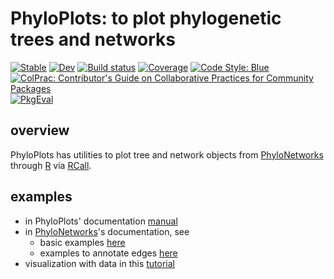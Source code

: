 # PhyloPlots: to plot phylogenetic trees and networks

[![Stable](https://img.shields.io/badge/docs-stable-blue.svg)](https://juliaphylo.github.io/PhyloPlots.jl/stable)
[![Dev](https://img.shields.io/badge/docs-dev-blue.svg)](https://juliaphylo.github.io/PhyloPlots.jl/dev)
[![Build status](https://github.com/juliaphylo/PhyloPlots.jl/workflows/CI/badge.svg?branch=master)](https://github.com/juliaphylo/PhyloPlots.jl/actions/workflows/ci.yml)
[![Coverage](https://codecov.io/gh/juliaphylo/PhyloPlots.jl/branch/master/graph/badge.svg)](https://codecov.io/gh/juliaphylo/PhyloPlots.jl)
[![Code Style: Blue](https://img.shields.io/badge/code%20style-blue-4495d1.svg)](https://github.com/invenia/BlueStyle)
[![ColPrac: Contributor's Guide on Collaborative Practices for Community Packages](https://img.shields.io/badge/ColPrac-Contributor's%20Guide-blueviolet)](https://github.com/SciML/ColPrac)
[![PkgEval](https://JuliaCI.github.io/NanosoldierReports/pkgeval_badges/P/PhyloPlots.svg)](https://JuliaCI.github.io/NanosoldierReports/pkgeval_badges/report.html)

## overview

PhyloPlots has utilities to plot tree and network objects
from [PhyloNetworks](https://github.com/juliaphylo/PhyloNetworks.jl)
through [R](https://www.r-project.org)
via [RCall](https://github.com/JuliaInterop/RCall.jl).

## examples

- in PhyloPlots' documentation [manual](https://juliaphylo.github.io/PhyloPlots.jl/stable/man/getting_started/)
- in [PhyloNetworks](http://juliaphylo.github.io/PhyloNetworks.jl/latest/)'s documentation, see
  * basic examples
    [here](https://juliaphylo.github.io/PhyloNetworks.jl/dev/man/net_plot/#Network-Visualization)
  * examples to annotate edges
    [here](https://juliaphylo.github.io/PhyloNetworks.jl/dev/man/network_support/#support-for-tree-edges)
- visualization with data in this
  [tutorial](https://cecileane.github.io/networkPCM-workshop/topic6-visualization.html)
